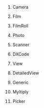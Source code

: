1. Camera
2. Film
3. FilmRoll
4. Photo
5. Scanner
6. DXCode

1. View
2. DetailedView
3. Generic
4. Myltiply
5. Picker
